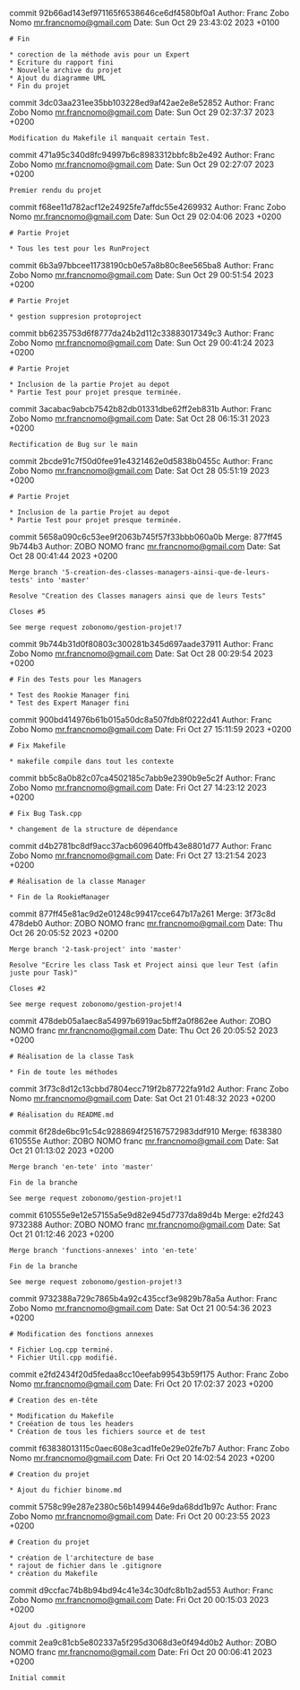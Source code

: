 commit 92b66ad143ef971165f6538646ce6df4580bf0a1
Author: Franc Zobo Nomo <mr.francnomo@gmail.com>
Date:   Sun Oct 29 23:43:02 2023 +0100

    # Fin
    
    * corection de la méthode avis pour un Expert
    * Ecriture du rapport fini
    * Nouvelle archive du projet
    * Ajout du diagramme UML
    * Fin du projet

commit 3dc03aa231ee35bb103228ed9af42ae2e8e52852
Author: Franc Zobo Nomo <mr.francnomo@gmail.com>
Date:   Sun Oct 29 02:37:37 2023 +0200

    Modification du Makefile il manquait certain Test.

commit 471a95c340d8fc94997b6c8983312bbfc8b2e492
Author: Franc Zobo Nomo <mr.francnomo@gmail.com>
Date:   Sun Oct 29 02:27:07 2023 +0200

    Premier rendu du projet

commit f68ee11d782acf12e24925fe7affdc55e4269932
Author: Franc Zobo Nomo <mr.francnomo@gmail.com>
Date:   Sun Oct 29 02:04:06 2023 +0200

    # Partie Projet
    
    * Tous les test pour les RunProject

commit 6b3a97bbcee11738190cb0e57a8b80c8ee565ba8
Author: Franc Zobo Nomo <mr.francnomo@gmail.com>
Date:   Sun Oct 29 00:51:54 2023 +0200

    # Partie Projet
    
    * gestion suppresion protoproject

commit bb6235753d6f8777da24b2d112c33883017349c3
Author: Franc Zobo Nomo <mr.francnomo@gmail.com>
Date:   Sun Oct 29 00:41:24 2023 +0200

    # Partie Projet
    
    * Inclusion de la partie Projet au depot
    * Partie Test pour projet presque terminée.

commit 3acabac9abcb7542b82db01331dbe62ff2eb831b
Author: Franc Zobo Nomo <mr.francnomo@gmail.com>
Date:   Sat Oct 28 06:15:31 2023 +0200

    Rectification de Bug sur le main

commit 2bcde91c7f50d0fee91e4321462e0d5838b0455c
Author: Franc Zobo Nomo <mr.francnomo@gmail.com>
Date:   Sat Oct 28 05:51:19 2023 +0200

    # Partie Projet
    
    * Inclusion de la partie Projet au depot
    * Partie Test pour projet presque terminée.

commit 5658a090c6c53ee9f2063b745f57f33bbb060a0b
Merge: 877ff45 9b744b3
Author: ZOBO NOMO franc <mr.francnomo@gmail.com>
Date:   Sat Oct 28 00:41:44 2023 +0200

    Merge branch '5-creation-des-classes-managers-ainsi-que-de-leurs-tests' into 'master'
    
    Resolve "Creation des Classes managers ainsi que de leurs Tests"
    
    Closes #5
    
    See merge request zobonomo/gestion-projet!7

commit 9b744b31d0f80803c300281b345d697aade37911
Author: Franc Zobo Nomo <mr.francnomo@gmail.com>
Date:   Sat Oct 28 00:29:54 2023 +0200

    # Fin des Tests pour les Managers
    
    * Test des Rookie Manager fini
    * Test des Expert Manager fini

commit 900bd414976b61b015a50dc8a507fdb8f0222d41
Author: Franc Zobo Nomo <mr.francnomo@gmail.com>
Date:   Fri Oct 27 15:11:59 2023 +0200

    # Fix Makefile
    
    * makefile compile dans tout les contexte

commit bb5c8a0b82c07ca4502185c7abb9e2390b9e5c2f
Author: Franc Zobo Nomo <mr.francnomo@gmail.com>
Date:   Fri Oct 27 14:23:12 2023 +0200

    # Fix Bug Task.cpp
    
    * changement de la structure de dépendance

commit d4b2781bc8df9acc37acb609640ffb43e8801d77
Author: Franc Zobo Nomo <mr.francnomo@gmail.com>
Date:   Fri Oct 27 13:21:54 2023 +0200

    # Réalisation de la classe Manager
    
    * Fin de la RookieManager

commit 877ff45e81ac9d2e01248c99417cce647b17a261
Merge: 3f73c8d 478deb0
Author: ZOBO NOMO franc <mr.francnomo@gmail.com>
Date:   Thu Oct 26 20:05:52 2023 +0200

    Merge branch '2-task-project' into 'master'
    
    Resolve "Ecrire les class Task et Project ainsi que leur Test (afin juste pour Task)"
    
    Closes #2
    
    See merge request zobonomo/gestion-projet!4

commit 478deb05a1aec8a54997b6919ac5bff2a0f862ee
Author: ZOBO NOMO franc <mr.francnomo@gmail.com>
Date:   Thu Oct 26 20:05:52 2023 +0200

    # Réalisation de la classe Task
    
    * Fin de toute les méthodes

commit 3f73c8d12c13cbbd7804ecc719f2b87722fa91d2
Author: Franc Zobo Nomo <mr.francnomo@gmail.com>
Date:   Sat Oct 21 01:48:32 2023 +0200

    # Réalisation du README.md

commit 6f28de6bc91c54c9288694f25167572983ddf910
Merge: f638380 610555e
Author: ZOBO NOMO franc <mr.francnomo@gmail.com>
Date:   Sat Oct 21 01:13:02 2023 +0200

    Merge branch 'en-tete' into 'master'
    
    Fin de la branche
    
    See merge request zobonomo/gestion-projet!1

commit 610555e9e12e57155a5e9d82e945d7737da89d4b
Merge: e2fd243 9732388
Author: ZOBO NOMO franc <mr.francnomo@gmail.com>
Date:   Sat Oct 21 01:12:46 2023 +0200

    Merge branch 'functions-annexes' into 'en-tete'
    
    Fin de la branche
    
    See merge request zobonomo/gestion-projet!3

commit 9732388a729c7865b4a92c435ccf3e9829b78a5a
Author: Franc Zobo Nomo <mr.francnomo@gmail.com>
Date:   Sat Oct 21 00:54:36 2023 +0200

    # Modification des fonctions annexes
    
    * Fichier Log.cpp terminé.
    * Fichier Util.cpp modifié.

commit e2fd2434f20d5fedaa8cc10eefab99543b59f175
Author: Franc Zobo Nomo <mr.francnomo@gmail.com>
Date:   Fri Oct 20 17:02:37 2023 +0200

    # Creation des en-tête
    
    * Modification du Makefile
    * Creéation de tous les headers
    * Création de tous les fichiers source et de test

commit f63838013115c0aec608e3cad1fe0e29e02fe7b7
Author: Franc Zobo Nomo <mr.francnomo@gmail.com>
Date:   Fri Oct 20 14:02:54 2023 +0200

    # Creation du projet
    
    * Ajout du fichier binome.md

commit 5758c99e287e2380c56b1499446e9da68dd1b97c
Author: Franc Zobo Nomo <mr.francnomo@gmail.com>
Date:   Fri Oct 20 00:23:55 2023 +0200

    # Creation du projet
    
    * création de l'architecture de base
    * rajout de fichier dans le .gitignore
    * création du Makefile

commit d9ccfac74b8b94bd94c41e34c30dfc8b1b2ad553
Author: Franc Zobo Nomo <mr.francnomo@gmail.com>
Date:   Fri Oct 20 00:15:03 2023 +0200

    Ajout du .gitignore

commit 2ea9c81cb5e802337a5f295d3068d3e0f494d0b2
Author: ZOBO NOMO franc <mr.francnomo@gmail.com>
Date:   Fri Oct 20 00:06:41 2023 +0200

    Initial commit
